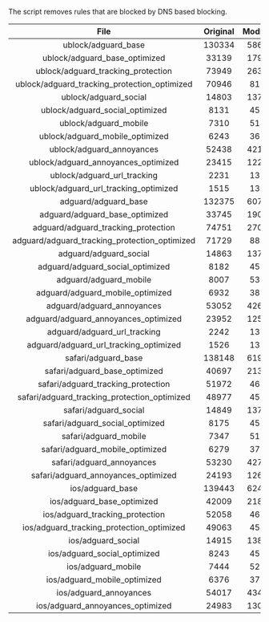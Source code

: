 The script removes rules that are blocked by DNS based blocking.


| File | Original | Modified |
|:----:|:-----:|:-----:|
| ublock/adguard_base | 130334 | 58650 |
| ublock/adguard_base_optimized | 33139 | 17991 |
| ublock/adguard_tracking_protection | 73949 | 26348 |
| ublock/adguard_tracking_protection_optimized | 70946 | 8167 |
| ublock/adguard_social | 14803 | 13722 |
| ublock/adguard_social_optimized | 8131 | 4530 |
| ublock/adguard_mobile | 7310 | 5148 |
| ublock/adguard_mobile_optimized | 6243 | 3679 |
| ublock/adguard_annoyances | 52438 | 42160 |
| ublock/adguard_annoyances_optimized | 23415 | 12299 |
| ublock/adguard_url_tracking | 2231 | 1357 |
| ublock/adguard_url_tracking_optimized | 1515 | 1354 |
| adguard/adguard_base | 132375 | 60735 |
| adguard/adguard_base_optimized | 33745 | 19023 |
| adguard/adguard_tracking_protection | 74751 | 27091 |
| adguard/adguard_tracking_protection_optimized | 71729 | 8894 |
| adguard/adguard_social | 14863 | 13785 |
| adguard/adguard_social_optimized | 8182 | 4579 |
| adguard/adguard_mobile | 8007 | 5335 |
| adguard/adguard_mobile_optimized | 6932 | 3859 |
| adguard/adguard_annoyances | 53052 | 42686 |
| adguard/adguard_annoyances_optimized | 23952 | 12596 |
| adguard/adguard_url_tracking | 2242 | 1366 |
| adguard/adguard_url_tracking_optimized | 1526 | 1363 |
| safari/adguard_base | 138148 | 61941 |
| safari/adguard_base_optimized | 40697 | 21307 |
| safari/adguard_tracking_protection | 51972 | 4687 |
| safari/adguard_tracking_protection_optimized | 48977 | 4535 |
| safari/adguard_social | 14849 | 13767 |
| safari/adguard_social_optimized | 8175 | 4564 |
| safari/adguard_mobile | 7347 | 5190 |
| safari/adguard_mobile_optimized | 6279 | 3715 |
| safari/adguard_annoyances | 53230 | 42786 |
| safari/adguard_annoyances_optimized | 24193 | 12672 |
| ios/adguard_base | 139443 | 62449 |
| ios/adguard_base_optimized | 42009 | 21812 |
| ios/adguard_tracking_protection | 52058 | 4697 |
| ios/adguard_tracking_protection_optimized | 49063 | 4545 |
| ios/adguard_social | 14915 | 13806 |
| ios/adguard_social_optimized | 8243 | 4585 |
| ios/adguard_mobile | 7444 | 5235 |
| ios/adguard_mobile_optimized | 6376 | 3757 |
| ios/adguard_annoyances | 54017 | 43458 |
| ios/adguard_annoyances_optimized | 24983 | 13000 |